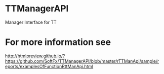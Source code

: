 # TTManagerAPI

Manager Interface for TT

# For more information see
http://htmlpreview.github.io/?https://github.com/SoftFx/TTManagerAPI/blob/master/rTTManApi/sample/reports/examplesOfFunctionRttManApi.html
